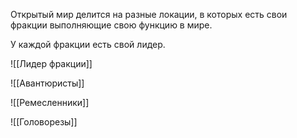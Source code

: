 Открытый мир делится на разные локации, в которых есть свои фракции выполняющие свою функцию в мире.

У каждой фракции есть свой лидер.

![[Лидер фракции]]

![[Авантюристы]]


![[Ремесленники]]

![[Головорезы]]
